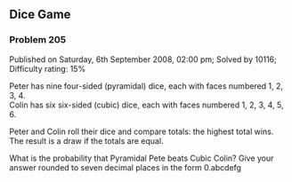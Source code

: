 Dice Game
---------

### Problem 205

Published on Saturday, 6th September 2008, 02:00 pm; Solved by 10116;
Difficulty rating: 15%

Peter has nine four-sided (pyramidal) dice, each with faces numbered 1,
2, 3, 4.\
 Colin has six six-sided (cubic) dice, each with faces numbered 1, 2, 3,
4, 5, 6.

Peter and Colin roll their dice and compare totals: the highest total
wins. The result is a draw if the totals are equal.

What is the probability that Pyramidal Pete beats Cubic Colin? Give your
answer rounded to seven decimal places in the form 0.abcdefg
